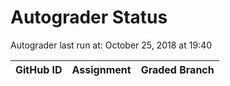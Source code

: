 # Autograder Status
Autograder last run at: October 25, 2018 at 19:40

| GitHub ID | Assignment | Graded Branch |
|-----------|------------|---------------|
